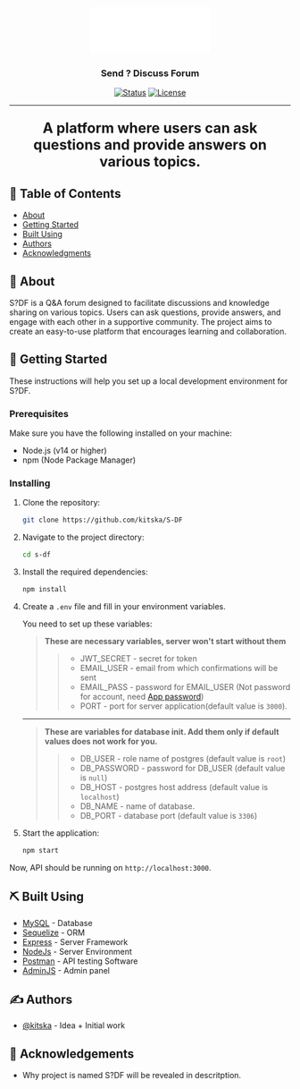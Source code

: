 <p align="center">
  <a href="" rel="noopener">
    <img src="./client/src/assets/images/final.png" alt="Project logo"></a>
</p>

<div align="center">
<h3 align="center">Send ? Discuss Forum</h3>

[![Status](https://img.shields.io/badge/status-active-success.svg)]()
[![License](https://img.shields.io/badge/license-ISC-blue.svg)](/LICENSE)

</div>

---

<p align="center" style="font-size: 25px;">
    <b>A platform where users can ask questions and provide answers on various topics.</b>
    <br> 
</p>

## 📝 Table of Contents

-   [About](#about)
-   [Getting Started](#getting_started)
-   [Built Using](#built_using)
-   [Authors](#authors)
-   [Acknowledgments](#acknowledgement)

## 🧐 About <a name = "about"></a>

S?DF is a Q&A forum designed to facilitate discussions and knowledge sharing on various topics. Users can ask questions, provide answers, and engage with each other in a supportive community. The project aims to create an easy-to-use platform that encourages learning and collaboration.

## 🏁 Getting Started <a name = "getting_started"></a>

These instructions will help you set up a local development environment for S?DF.

### Prerequisites

Make sure you have the following installed on your machine:

-   Node.js (v14 or higher)
-   npm (Node Package Manager)

### Installing

1. Clone the repository:

    ```bash
    git clone https://github.com/kitska/S-DF
    ```

2. Navigate to the project directory:

    ```bash
    cd s-df
    ```

3. Install the required dependencies:

    ```bash
    npm install
    ```

4. Create a `.env` file and fill in your environment variables.

    You need to set up these variables:

    > **These are necessary variables, server won't start without them**
    >
    > > - JWT_SECRET - secret for token
    > > - EMAIL_USER - email from which confirmations will be sent
    > > - EMAIL_PASS - password for EMAIL_USER (Not password for account, need [App password](https://knowledge.workspace.google.com/kb/how-to-create-app-passwords-000009237))
    > > - PORT - port for server application(default value is `3000`).

    ***

    > **These are variables for database init. Add them only if default values does not work for you.**
    >
    > > - DB_USER - role name of postgres (default value is `root`)
    > > - DB_PASSWORD - password for DB_USER (default value is `null`)
    > > - DB_HOST - postgres host address (default value is `localhost`)
    > > - DB_NAME - name of database.
    > > - DB_PORT - database port (default value is `3306`)

5. Start the application:

    ```bash
    npm start
    ```

Now, API should be running on `http://localhost:3000`.

## ⛏️ Built Using <a name = "built_using"></a>

-   [MySQL](https://www.mysql.com) - Database
-   [Sequelize](https://sequelize.org) - ORM
-   [Express](https://expressjs.com/) - Server Framework
-   [NodeJs](https://nodejs.org/en/) - Server Environment
-   [Postman](https://www.postman.com) - API testing Software
-   [AdminJS](https://adminjs.co) - Admin panel

## ✍️ Authors <a name = "authors"></a>

-   [@kitska](https://github.com/kitska) - Idea + Initial work

## 🎉 Acknowledgements <a name = "acknowledgement"></a>

-   Why project is named S?DF will be revealed in descritption.
